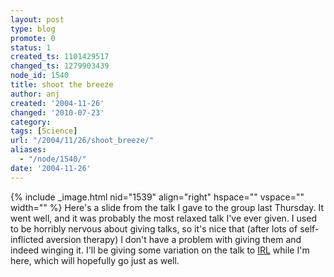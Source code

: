 ```yaml
---
layout: post
type: blog
promote: 0
status: 1
created_ts: 1101429517
changed_ts: 1279903439
node_id: 1540
title: shoot the breeze
author: anj
created: '2004-11-26'
changed: '2010-07-23'
category:
tags: [Science]
url: "/2004/11/26/shoot_breeze/"
aliases:
  - "/node/1540/"
date: '2004-11-26'
---
```

{% include _image.html nid="1539" align="right" hspace="" vspace="" width="" %} Here's a slide from the talk I gave to the group last Thursday.  It went well, and it was probably the most relaxed talk I've ever given.  I used to be horribly nervous about giving talks, so it's nice that (after lots of self-inflicted aversion therapy) I don't have a problem with giving them and indeed winging it.  I'll be giving some variation on the talk to [IRL](http://www.irl.cri.nz/) while I'm here, which will hopefully go just as well.
<!--break-->
